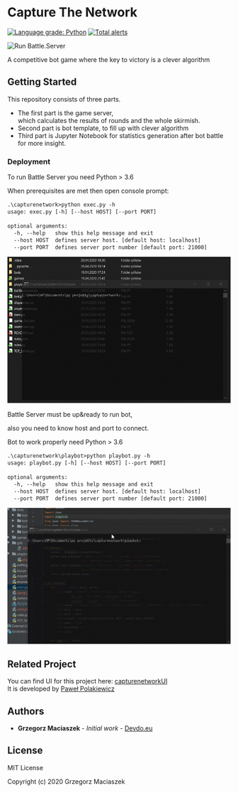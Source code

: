 # Capture The Network
[![Language grade: Python](https://img.shields.io/lgtm/grade/python/g/devdo-eu/capturenetwork.svg?logo=lgtm&logoWidth=18)](https://lgtm.com/projects/g/devdo-eu/capturenetwork/context:python)
[![Total alerts](https://img.shields.io/lgtm/alerts/g/devdo-eu/capturenetwork.svg?logo=lgtm&logoWidth=18)](https://lgtm.com/projects/g/devdo-eu/capturenetwork/alerts/)

![Run Battle.Server](./gifs/hXAIkoQd6I.gif)

A competitive bot game where the key to victory is a clever algorithm

## Getting Started

This repository consists of three parts.
 * The first part is the game server,<br>which calculates the results of rounds and the whole skirmish.
 * Second part is bot template, to fill up with clever algorithm
 * Third part is Jupyter Notebook for statistics generation after bot battle for more insight.

### Deployment

To run Battle Server you need Python > 3.6

When prerequisites are met then open console prompt:

```batch
.\capturenetwork>python exec.py -h
usage: exec.py [-h] [--host HOST] [--port PORT]

optional arguments:
  -h, --help   show this help message and exit
  --host HOST  defines server host. [default host: localhost]
  --port PORT  defines server port number [default port: 21000]
```

![Run Battle.Server](./gifs/rPB8OKtbTh.gif)

Battle Server must be up&ready to run bot,
 
also you need to know host and port to connect.

Bot to work properly need Python > 3.6

```batch
.\capturenetwork\playbot>python playbot.py -h
usage: playbot.py [-h] [--host HOST] [--port PORT]

optional arguments:
  -h, --help   show this help message and exit
  --host HOST  defines server host. [default host: localhost]
  --port PORT  defines server port number [default port: 21000]
```

![Run PlayBot](./gifs/FmUhP08l11.gif)

## Related Project

You can find UI for this project here: [capturenetworkUI](https://github.com/ppolakiewicz/capturenetworkUI)<br>
It is developed by [Paweł Polakiewicz](https://github.com/ppolakiewicz)

## Authors

* **Grzegorz Maciaszek** - *Initial work* - [Devdo.eu](https://github.com/devdo-eu)

## License

MIT License

Copyright (c) 2020 Grzegorz Maciaszek
